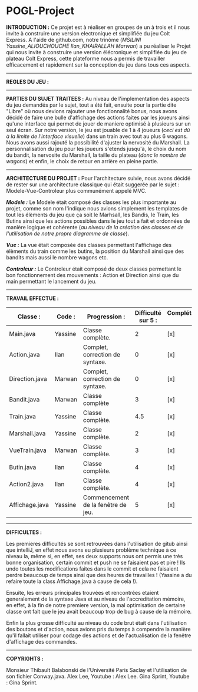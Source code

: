 # POGL-Project
**INTRODUCTION :**
Ce projet est à réaliser en groupes de un à trois et il nous invite à construire une version electronique et simplifiée du jeu Colt Express.
A l'aide de github.com, notre trinôme (_MSILINI Yassine_ALIOUCHOUCHE Ilan_KHAIRALLAH Marwan_) a pu réaliser le Projet qui nous invite à construire une version élécronique et simplifiée du jeu de plateau Colt Express, cette plateforme nous a permis de travailler efficacement et rapidement sur la conception du jeu dans tous ces aspects.

-------------------------------------------------------------------------------------------------------------------------------------------------------------------------------
**REGLES DU JEU :**

-------------------------------------------------------------------------------------------------------------------------------------------------------------------------------
**PARTIES DU SUJET TRAITEES :**
Au niveau de l'implementation des aspects du jeu demandés par le sujet, tout a été fait, ensuite pour la partie dite "Libre" où nous devions rajouter une fonctionnalité bonus, nous avons décidé de faire une bulle d'affichage des actions faites par les joueurs ainsi qu'une interface qui permet de jouer de maniere optimisé à plusieurs sur un seul écran.
Sur notre version, le jeu est jouable de 1 à 4 joueurs (_ceci est dû à la limite de l'interface visuelle_) dans un train avec tout au plus 6 wagons.
Nous avons aussi rajouté la possibilité d'ajuster la nervosité du Marshall. La personnalisation du jeu pour les joueurs s'etends jusqu'à, le choix du nom du bandit, la nervosite du Marshall, la taille du plateau (_donc le nombre de wagons_) et enfin, le choix de retour en arrière en pleine partie.

-------------------------------------------------------------------------------------------------------------------------------------------------------------------------------
**ARCHITECTURE DU PROJET :**
Pour l'architecture suivie, nous avons décidé de rester sur une architecture classique qui était suggerée par le sujet : Modele-Vue-Controleur plus communément appelé MVC.

**_Modele :_**
Le Modele était composé des classes les plus importante au projet, comme son nom l'indique nous avions simplement les templates de tout les élèments du jeu que ça soit le Marhsall, les Bandis, le Train, les Butins ainsi que les actions possibles dans le jeu tout a fait et ordonnées de manière logique et cohérente (_au niveau de la création des classes et de l'utilisation de notre propre diagramme de classe_).

**_Vue :_**
La vue était composée des classes permettant l'affichage des élèments du train comme les butins, la position du Marshall ainsi que des bandits mais aussi le nombre wagons etc.

**_Controleur :_**
Le Controleur était composé de deux classes permettant le bon fonctionnement des mouvements : Action et Direction ainsi que du main permettant le lancement du jeu.

-------------------------------------------------------------------------------------------------------------------------------------------------------------------------------
**TRAVAIL EFFECTUE :**

Classe : |	Code : |	Progression : |	Difficulté sur 5 : | Compléter/Corriger : |
---------|---------|----------------|--------------------|----------------------|                  
Main.java |	Yassine	|Classe complète. |	2| [x]
Action.java |	Ilan	|Complet, correction de syntaxe. |	0| [x]
Direction.java |	Marwan |	Complet, correction de syntaxe. |	0| [x]
Bandit.java |	Marwan	|Classe complète |	3| [x]
Train.java |	Yassine|	Classe complète. |	4.5| [x]
Marshall.java |	Yassine	|Classe complète. |	2| [x]
VueTrain.java | Marwan |Classe complète.|	3 | [x]
Butin.java | Ilan | Classe complète. | 4 | [x]
Action2.java | Ilan | Classe complète.| 4 |[x]
Affichage.java | Yassine | Commencement de la fenêtre de jeu. | 5 |[x]

-------------------------------------------------------------------------------------------------------------------------------------------------------------------------------
**DIFFICULTES :**

Les premieres difficultés se sont retrouvées dans l'utilisation de gitub ainsi que intelliJ, en effet nous avons eu plusieurs problème technique à ce niveau la, même si, en effet, ses deux supports nous ont permis une très bonne organisation, certain commit et push ne se faisaient pas et pire ! Ils undo toutes les modifications faites dans le commit et cela ne faisaient perdre beaucoup de temps ainsi que des heures de travailles ! (Yassine a du refaire toute la class Affichage.java à cause de cela !).

Ensuite, les erreurs principales trouvées et rencontrées etaient generalement de la syntaxe Java et au niveau de l'accreditation mémoire, en effet, à la fin de notre premiere version, la mal optimisation de certaine classe ont fait que le jeu avait beaucoup trop de bug à cause de la mémoire.

Enfin la plus grosse difficulté au niveau du code brut était dans l'utilisation des boutons et d'action, nous avions pris du temps à compendre la manière qu'il fallait utiliser pour codage des actions et de l'actualisation de la fenêtre d'affichage des commandes.

-------------------------------------------------------------------------------------------------------------------------------------------------------------------------------
**COPYRIGHTS :**

Monsieur Thibault Balabonski de l'Université Paris Saclay et l'utilisation de son fichier Conway.java.
Alex Lee, Youtube : Alex Lee.
Gina Sprint, Youtube : Gina Sprint.
